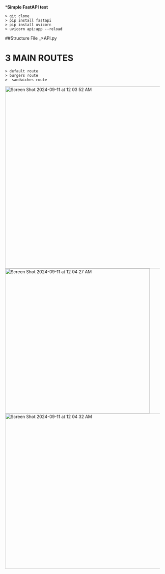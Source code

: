 ***Simple FastAPI test**

```
> git clone
> pip install fastapi
> pip install uvicorn
> uvicorn api:app --reload         
```

##Structure File
  _>API.py

# 3 MAIN ROUTES

```
> default route
> burgers route
>  sandwiches route

```

<img width="592" alt="Screen Shot 2024-09-11 at 12 03 52 AM" src="https://github.com/user-attachments/assets/0a90a8fe-a45c-41da-a51f-dc4a8d1aa974">

<img width="471" alt="Screen Shot 2024-09-11 at 12 04 27 AM" src="https://github.com/user-attachments/assets/55aa3c52-f17d-4086-b310-d87f4dc3dd87">
<img width="505" alt="Screen Shot 2024-09-11 at 12 04 32 AM" src="https://github.com/user-attachments/assets/3e4d3f54-933a-4bf2-9008-b63a7bb4a76b">
